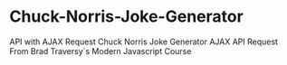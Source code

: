 # Chuck-Norris-Joke-Generator
API with AJAX Request
Chuck Norris Joke Generator
AJAX API Request
From Brad Traversy´s Modern Javascript Course
